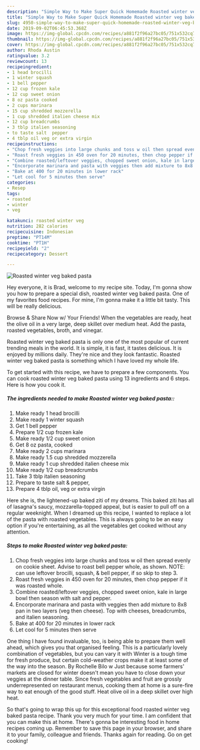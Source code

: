```yaml
---
description: "Simple Way to Make Super Quick Homemade Roasted winter veg baked pasta"
title: "Simple Way to Make Super Quick Homemade Roasted winter veg baked pasta"
slug: 4950-simple-way-to-make-super-quick-homemade-roasted-winter-veg-baked-pasta
date: 2019-09-02T06:45:53.368Z
image: https://img-global.cpcdn.com/recipes/a881f2f96a27bc05/751x532cq70/roasted-winter-veg-baked-pasta-recipe-main-photo.jpg
thumbnail: https://img-global.cpcdn.com/recipes/a881f2f96a27bc05/751x532cq70/roasted-winter-veg-baked-pasta-recipe-main-photo.jpg
cover: https://img-global.cpcdn.com/recipes/a881f2f96a27bc05/751x532cq70/roasted-winter-veg-baked-pasta-recipe-main-photo.jpg
author: Rhoda Austin
ratingvalue: 3.2
reviewcount: 13
recipeingredient:
- 1 head brocilli
- 1 winter squash
- 1 bell pepper
- 12 cup frozen kale
- 12 cup sweet onion
- 8 oz pasta cooked
- 2 cups marinara
- 15 cup shredded mozzerella
- 1 cup shredded italien cheese mix
- 12 cup breadcrumbs
- 3 tblp italien seasoning
- to taste salt  pepper
- 4 tblp oil veg or extra virgin
recipeinstructions:
- "Chop fresh veggies into large chunks and toss w oil then spread evenly on cookie sheet. Advise to roast bell pepper whole, as shown. NOTE: can use leftover brocilli, squash, &amp; bell pepper, if so skip to step 3."
- "Roast fresh veggies in 450 oven for 20 minutes, then chop pepper if it was roasted whole."
- "Combine roasted/leftover veggies, chopped sweet onion, kale in large bowl then season with salt and pepper."
- "Encorporate marinara and pasta with veggies then add mixture to 8x8 pan in two layers (veg then cheese). Top with cheeses, breadcrumbs, and italien seasoning."
- "Bake at 400 for 20 minutes in lower rack"
- "Let cool for 5 minutes then serve"
categories:
- Resep
tags:
- roasted
- winter
- veg

katakunci: roasted winter veg
nutrition: 282 calories
recipecuisine: Indonesian
preptime: "PT14M"
cooktime: "PT1H"
recipeyield: "2"
recipecategory: Dessert

---
```



![Roasted winter veg baked pasta](https://img-global.cpcdn.com/recipes/a881f2f96a27bc05/751x532cq70/roasted-winter-veg-baked-pasta-recipe-main-photo.jpg)

Hey everyone, it is Brad, welcome to my recipe site. Today, I'm gonna show you how to prepare a special dish, roasted winter veg baked pasta. One of my favorites food recipes. For mine, I'm gonna make it a little bit tasty. This will be really delicious.

Browse &amp; Share Now w/ Your Friends! When the vegetables are ready, heat the olive oil in a very large, deep skillet over medium heat. Add the pasta, roasted vegetables, broth, and vinegar.

Roasted winter veg baked pasta is only one of the most popular of current trending meals in the world. It is simple, it is fast, it tastes delicious. It is enjoyed by millions daily. They're nice and they look fantastic. Roasted winter veg baked pasta is something which I have loved my whole life.


To get started with this recipe, we have to prepare a few components. You can cook roasted winter veg baked pasta using 13 ingredients and 6 steps. Here is how you cook it.

##### The ingredients needed to make Roasted winter veg baked pasta::

1. Make ready 1 head brocilli
1. Make ready 1 winter squash
1. Get 1 bell pepper
1. Prepare 1/2 cup frozen kale
1. Make ready 1/2 cup sweet onion
1. Get 8 oz pasta, cooked
1. Make ready 2 cups marinara
1. Make ready 1.5 cup shredded mozzerella
1. Make ready 1 cup shredded italien cheese mix
1. Make ready 1/2 cup breadcrumbs
1. Take 3 tblp italien seasoning
1. Prepare to taste salt &amp; pepper,
1. Prepare 4 tblp oil, veg or extra virgin


Here she is, the lightened-up baked ziti of my dreams. This baked ziti has all of lasagna&#39;s saucy, mozzarella-topped appeal, but is easier to pull off on a regular weeknight. When I dreamed up this recipe, I wanted to replace a lot of the pasta with roasted vegetables. This is always going to be an easy option if you&#39;re entertaining, as all the vegetables get cooked without any attention. 

##### Steps to make Roasted winter veg baked pasta:

1. Chop fresh veggies into large chunks and toss w oil then spread evenly on cookie sheet. Advise to roast bell pepper whole, as shown. NOTE: can use leftover brocilli, squash, &amp; bell pepper, if so skip to step 3.
1. Roast fresh veggies in 450 oven for 20 minutes, then chop pepper if it was roasted whole.
1. Combine roasted/leftover veggies, chopped sweet onion, kale in large bowl then season with salt and pepper.
1. Encorporate marinara and pasta with veggies then add mixture to 8x8 pan in two layers (veg then cheese). Top with cheeses, breadcrumbs, and italien seasoning.
1. Bake at 400 for 20 minutes in lower rack
1. Let cool for 5 minutes then serve


One thing I have found invaluable, too, is being able to prepare them well ahead, which gives you that organised feeling. This is a particularly lovely combination of vegetables, but you can vary it with Winter is a tough time for fresh produce, but certain cold-weather crops make it at least some of the way into the season. By Rochelle Bilo w Just because some farmers&#39; markets are closed for winter doesn&#39;t mean you have to close down your veggies at the dinner table. Since fresh vegetables and fruit are grossly underrepresented on restaurant menus, cooking them at home is a sure-fire way to eat enough of the good stuff. Heat olive oil in a deep skillet over high heat. 

So that's going to wrap this up for this exceptional food roasted winter veg baked pasta recipe. Thank you very much for your time. I am confident that you can make this at home. There's gonna be interesting food in home recipes coming up. Remember to save this page in your browser, and share it to your family, colleague and friends. Thanks again for reading. Go on get cooking!
